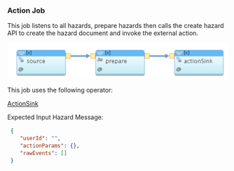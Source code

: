 ### Action Job


This job listens to all hazards, prepare hazards then calls the create hazard API to create the hazard document and invoke the external action. 

 ![alt text](./images/ActionJob.png "Action Job")
 
 
 This job uses the following operator:
 
 [ActionSink](./com.ibm.iot4i.actionjob/ActionSink.spl)
 
 
 Expected Input Hazard Message:
 
```json
 {
 	"userId": "",
 	"actionParams": {},
 	"rawEvents": []
 }
````


